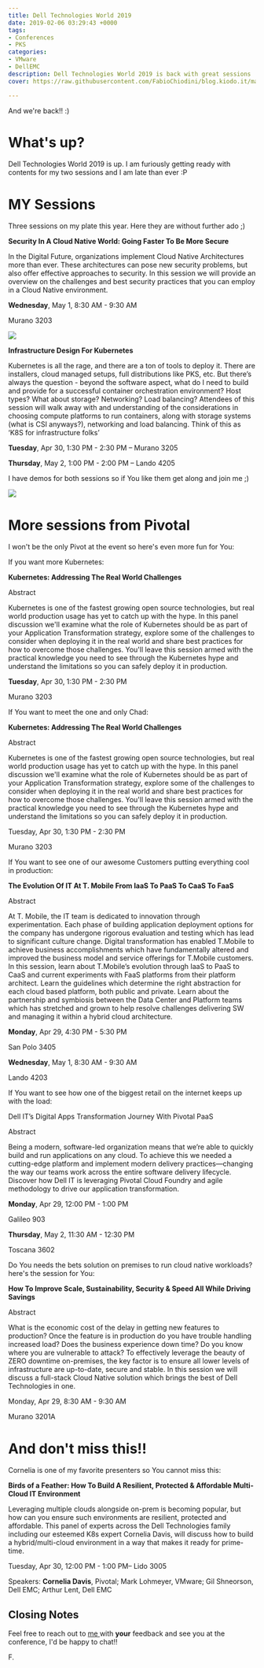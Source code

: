 ```yaml
---
title: Dell Technologies World 2019
date: 2019-02-06 03:29:43 +0000
tags:
- Conferences
- PKS
categories:
- VMware
- DellEMC
description: Dell Technologies World 2019 is back with great sessions
cover: https://raw.githubusercontent.com/FabioChiodini/blog.kiodo.it/master/images/DogEye.jpg

---
```

And we're back!! :)

# What's up?

Dell Technologies World 2019 is up. I am furiously getting ready with contents for my two sessions and I am late than ever :P

# MY Sessions

Three sessions on my plate this year. Here they are without further ado ;)

**Security In A Cloud Native World: Going Faster To Be More Secure**

In the Digital Future, organizations implement Cloud Native Architectures more than ever. These architectures can pose new security problems, but also offer effective approaches to security. In this session we will provide an overview on the challenges and best security practices that you can employ in a Cloud Native environment.  

**Wednesday**, May 1, 8:30 AM - 9:30 AM 

Murano 3203

![](/uploads/run-512.png)

**Infrastructure Design For Kubernetes** 

Kubernetes is all the rage, and there are a ton of tools to deploy it. There are installers, cloud managed setups, full distributions like PKS, etc. But there’s always the question - beyond the software aspect, what do I need to build and provide for a successful container orchestration environment? Host types? What about storage? Networking? Load balancing? Attendees of this session will walk away with and understanding of the considerations in choosing compute platforms to run containers, along with storage systems (what is CSI anyways?), networking and load balancing. Think of this as ‘K8S for infrastructure folks’

**Tuesday**, Apr 30, 1:30 PM - 2:30 PM – Murano 3205

**Thursday**, May 2, 1:00 PM - 2:00 PM – Lando 4205

I have demos for both sessions so if You like them get along and join me ;)

![](/uploads/9.png)

# More sessions from Pivotal

I won't be the only Pivot at the event so here's even more fun for You:

If you want more Kubernetes:

**Kubernetes: Addressing The Real World Challenges**

Abstract

Kubernetes is one of the fastest growing open source technologies, but real world production usage has yet to catch up with the hype. In this panel discussion we'll examine what the role of Kubernetes should be as part of your Application Transformation strategy, explore some of the challenges to consider when deploying it in the real world and share best practices for how to overcome those challenges. You'll leave this session armed with the practical knowledge you need to see through the Kubernetes hype and understand the limitations so you can safely deploy it in production.

**Tuesday**, Apr 30, 1:30 PM - 2:30 PM

Murano 3203

If You want to meet the one and only Chad:

**Kubernetes: Addressing The Real World Challenges**

Abstract

Kubernetes is one of the fastest growing open source technologies, but real world production usage has yet to catch up with the hype. In this panel discussion we'll examine what the role of Kubernetes should be as part of your Application Transformation strategy, explore some of the challenges to consider when deploying it in the real world and share best practices for how to overcome those challenges. You'll leave this session armed with the practical knowledge you need to see through the Kubernetes hype and understand the limitations so you can safely deploy it in production.

Tuesday, Apr 30, 1:30 PM - 2:30 PM

Murano 3203

If You want to see one of our awesome Customers putting everything cool in production:

**The Evolution Of IT At T. Mobile From IaaS To PaaS To CaaS To FaaS**

Abstract

At T. Mobile, the IT team is dedicated to innovation through experimentation. Each phase of building application deployment options for the company has undergone rigorous evaluation and testing which has lead to significant culture change. Digital transformation has enabled T.Mobile to achieve business accomplishments which have fundamentally altered and improved the business model and service offerings for T.Mobile customers. In this session, learn about T.Mobile’s evolution through IaaS to PaaS to CaaS and current experiments with FaaS platforms from their platform architect. Learn the guidelines which determine the right abstraction for each cloud based platform, both public and private. Learn about the partnership and symbiosis between the Data Center and Platform teams which has stretched and grown to help resolve challenges delivering SW and managing it within a hybrid cloud architecture.

**Monday**, Apr 29, 4:30 PM - 5:30 PM

San Polo 3405

**Wednesday**, May 1, 8:30 AM - 9:30 AM

Lando 4203

If You want to see how one of the biggest retail on the internet keeps up with the load:

Dell IT’s Digital Apps Transformation Journey With Pivotal PaaS

Abstract

Being a modern, software-led organization means that we’re able to quickly build and run applications on any cloud. To achieve this we needed a cutting-edge platform and implement modern delivery practices—changing the way our teams work across the entire software delivery lifecycle. Discover how Dell IT is leveraging Pivotal Cloud Foundry and agile methodology to drive our application transformation.

**Monday**, Apr 29, 12:00 PM - 1:00 PM

Galileo 903

**Thursday**, May 2, 11:30 AM - 12:30 PM

Toscana 3602

Do You needs the bets solution on premises to run cloud native workloads? here's the session for You:

**How To Improve Scale, Sustainability, Security & Speed All While Driving Savings**

Abstract

What is the economic cost of the delay in getting new features to production? Once the feature is in production do you have trouble handling increased load? Does the business experience down time? Do you know where you are vulnerable to attack? To effectively leverage the beauty of ZERO downtime on-premises, the key factor is to ensure all lower levels of infrastructure are up-to-date, secure and stable. In this session we will discuss a full-stack Cloud Native solution which brings the best of Dell Technologies in one.

Monday, Apr 29, 8:30 AM - 9:30 AM

Murano 3201A

# And don't miss this!!

Cornelia is one of my favorite presenters so You cannot miss this:

**Birds of a Feather: How To Build A Resilient, Protected & Affordable Multi-Cloud IT Environment**

Leveraging multiple clouds alongside on-prem is becoming popular, but how can you ensure such environments are resilient, protected and affordable. This panel of experts across the Dell Technologies family including our esteemed K8s expert Cornelia Davis, will discuss how to build a hybrid/multi-cloud environment in a way that makes it ready for prime-time.

Tuesday, Apr 30, 12:00 PM - 1:00 PM– Lido 3005

Speakers: **Cornelia Davis**, Pivotal; Mark Lohmeyer, VMware; Gil Shneorson, Dell EMC; Arthur Lent, Dell EMC

## Closing Notes

Feel free to reach out to [me ](@FabioChiodini)with **your** feedback and see you at the conference, I'd be happy to chat!!

F.